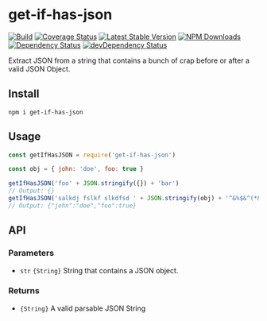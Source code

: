 # get-if-has-json

[![Build](https://github.com/de-ar/get-if-has-json/actions/workflows/build.yml/badge.svg?branch=main)](https://github.com/de-ar/get-if-has-json/actions/workflows/build.yml)
[![Coverage Status](https://coveralls.io/repos/github/de-ar/get-if-has-json/badge.svg?branch=main)](https://coveralls.io/github/de-ar/get-if-has-json?branch=main)
[![Latest Stable Version](https://img.shields.io/npm/v/get-if-has-json.svg)](https://www.npmjs.com/package/get-if-has-json)
[![NPM Downloads](https://img.shields.io/npm/dt/get-if-has-json.svg)](https://www.npmjs.com/package/get-if-has-json)
[![Dependency Status](https://img.shields.io/david/de-ar/get-if-has-json.svg)](https://david-dm.org/de-ar/get-if-has-json)
[![devDependency Status](https://img.shields.io/david/dev/de-ar/get-if-has-json.svg)](https://david-dm.org/de-ar/get-if-has-json#info=devDependencies)

Extract JSON from a string that contains a bunch of crap before or after a valid JSON Object.

## Install

```
npm i get-if-has-json
```

## Usage

```js
const getIfHasJSON = require('get-if-has-json')

const obj = { john: 'doe', foo: true }

getIfHasJSON('foo' + JSON.stringify({}) + 'bar')
// Output: {}
getIfHasJSON('salkdj fslkf slkdfsd ' + JSON.stringify(obj) + '^&%$&^(*&^*&^')
// Output: {"john":"doe","foo":true}
```

## API

### Parameters

- `str` `{String}` String that contains a JSON object.

### Returns

- `{String}` A valid parsable JSON String
